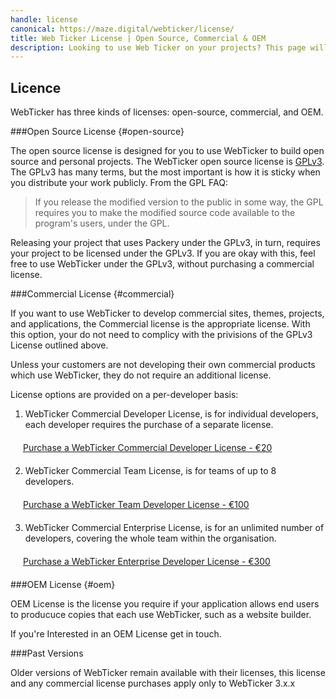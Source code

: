 ```yaml
---
handle: license
canonical: https://maze.digital/webticker/license/
title: Web Ticker License | Open Source, Commercial & OEM
description: Looking to use Web Ticker on your projects? This page will guide you through the available licenses, from open source to commercial and OEM licences.
---
```



## Licence

WebTicker has three kinds of licenses: open-source, commercial, and OEM.


###Open Source License {#open-source}

The open source license is designed for you to use WebTicker to build open source and personal projects. The WebTicker open source license is [GPLv3](https://tldrlegal.com/license/gnu-general-public-license-v3-(gpl-3)#summary). The GPLv3 has many terms, but the most important is how it is sticky when you distribute your work publicly. From the GPL FAQ:

> If you release the modified version to the public in some way, the GPL requires you to make the modified source code available to the program's users, under the GPL.

Releasing your project that uses Packery under the GPLv3, in turn, requires your project to be licensed under the GPLv3. If you are okay with this, feel free to use WebTicker under the GPLv3, without purchasing a commercial license.

###Commercial License {#commercial}

If you want to use WebTicker to develop commercial sites, themes, projects, and applications, the Commercial license is the appropriate license. With this option, your do not need to complicy with the privisions of the GPLv3 License outlined above.

Unless your customers are not developing their own commercial products which use WebTicker, they do not require an additional license.

License options are provided on a per-developer basis:

1. WebTicker Commercial Developer License, is for individual developers, each developer requires the purchase of a separate license.

  <div class="buy-now" style='margin:20px;'><a href='https://www.paypal.com/cgi-bin/webscr?hosted_button_id=36378JED2QUUS&on0=License Options&os0=Single Developer&currency_code=EUR&cmd=_s-xclick'>Purchase a WebTicker Commercial Developer License - €20</a></div>

2. WebTicker Commercial Team License, is for teams of up to 8 developers.

  <div class="buy-now" style='margin:20px;'><a href='https://www.paypal.com/cgi-bin/webscr?hosted_button_id=36378JED2QUUS&on0=License Options&os0=Team (8 Devs)&currency_code=EUR&cmd=_s-xclick'>Purchase a WebTicker Team Developer License - €100</a></div>

3. WebTicker Commercial Enterprise License, is for an unlimited number of developers, covering the whole team within the organisation.

  <div class="buy-now" style='margin:20px;'><a href='https://www.paypal.com/cgi-bin/webscr?hosted_button_id=36378JED2QUUS&on0=License Options&os0=Enterprise&currency_code=EUR&cmd=_s-xclick'>Purchase a WebTicker Enterprise Developer License - €300</a></div>


###OEM License {#oem}

OEM License is the license you require if your application allows end users to producuce copies that each use WebTicker, such as a website builder.

If you're Interested in an OEM License get in touch.

###Past Versions 

Older versions of WebTicker remain available with their licenses, this license and any commercial license purchases apply only to WebTicker 3.x.x 